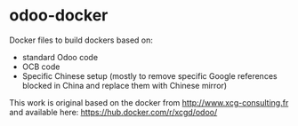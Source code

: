 # odoo-docker
Docker files to build dockers based on:
* standard Odoo code
* OCB code
* Specific Chinese setup (mostly to remove specific Google references blocked in China and replace them with Chinese mirror)

This work is original based on the docker from http://www.xcg-consulting.fr and available here: https://hub.docker.com/r/xcgd/odoo/
